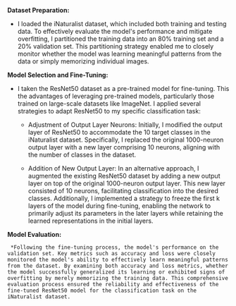 
**Dataset Preparation:**

* I loaded the iNaturalist dataset, which included both training and testing data. To effectively evaluate the model's performance and mitigate overfitting, I partitioned the training data into an 80% training set and a 20% validation set. This partitioning strategy enabled me to closely monitor whether the model was learning meaningful patterns from the data or simply memorizing individual images.

**Model Selection and Fine-Tuning:**
* I taken the ResNet50 dataset as a pre-trained model for fine-tuning. This the advantages of leveraging pre-trained models, particularly those trained on large-scale datasets like ImageNet. I applied several strategies to adapt ResNet50 to my specific classification task:

     * Adjustment of Output Layer Neurons: Initially, I modified the output layer of ResNet50 to accommodate the 10 target classes in the iNaturalist dataset. 
                  Specifically, I replaced the original 1000-neuron output layer with a new layer comprising 10 neurons, aligning with the number of classes in the dataset.

     * Addition of New Output Layer: In an alternative approach, I augmented the existing ResNet50 dataset by adding a new output layer on top of the original 1000-neuron output layer. This new layer consisted of 10 neurons, facilitating classification into the desired classes. Additionally, I implemented a strategy to freeze the first k layers of the model during fine-tuning, enabling the network to primarily adjust its parameters in the later layers while retaining the learned representations in the initial layers.
 
       
**Model Evaluation:**

     *Following the fine-tuning process, the model's performance on the validation set. Key metrics such as accuracy and loss were closely monitored the model's ability to effectively learn meaningful patterns from the dataset. By examining both accuracy and loss metrics, whether the model successfully generalized its learning or exhibited signs of overfitting by merely memorizing the training data. This comprehensive evaluation process ensured the reliability and effectiveness of the fine-tuned ResNet50 model for the classification task on the iNaturalist dataset.
